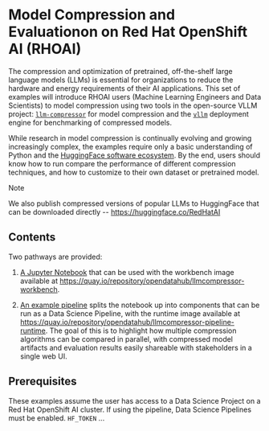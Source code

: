 # Model Compression and Evaluationon on Red Hat OpenShift AI (RHOAI)

The compression and optimization of pretrained, off-the-shelf large language models (LLMs) is essential for organizations to reduce the hardware and energy requirements of their AI applications. This set of examples will introduce RHOAI users (Machine Learning Engineers and Data Scientists) to model compression using two tools in the open-source VLLM project: [`llm-compressor`](https://github.com/vllm-project/llm-compressor) for model compression and the [`vllm`](https://github.com/vllm-project/vllm) deployment engine for benchmarking of compressed models. 

While research in model compression is continually evolving and growing increasingly complex, the examples require only a basic understanding of Python and the [HuggingFace software ecosystem](https://huggingface.co/docs/transformers/index). By the end, users should know how to run compare the performance of different compression techniques, and how to customize to their own dataset or pretrained model.

> [!NOTE]  
> We also publish compressed versions of popular LLMs to HuggingFace that can be downloaded directly -- https://huggingface.co/RedHatAI

## Contents

Two pathways are provided:

1. [A Jupyter Notebook](workbench_example.ipynb) that can be used with the workbench image available at https://quay.io/repository/opendatahub/llmcompressor-workbench.

2. [An example pipeline](oneshot_pipeline.py) splits the notebook up into components that can be run as a Data Science Pipeline, with the runtime image available at https://quay.io/repository/opendatahub/llmcompressor-pipeline-runtime. The goal of this is to highlight how multiple compression algorithms can be compared in parallel, with compressed model artifacts and evaluation results easily shareable with stakeholders in a single web UI.

## Prerequisites

These examples assume the user has access to a Data Science Project on a Red Hat OpenShift AI cluster. If using the pipeline, Data Science Pipelines must be enabled. `HF_TOKEN` ...
